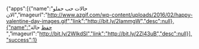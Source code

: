 

{"apps":[{"name":"حالات حب حملو الان","imageurl":"http://www.azgif.com/wp-content/uploads/2016/02/happy-valentine-day-images.gif","link":"http://bit.ly/2IammgW","desc":null},{"name":"حفظ حالة ","imageurl":"http://bit.ly/2WlkdSl","link":"http://bit.ly/2Zl43uB","desc":null}],"success":1}
